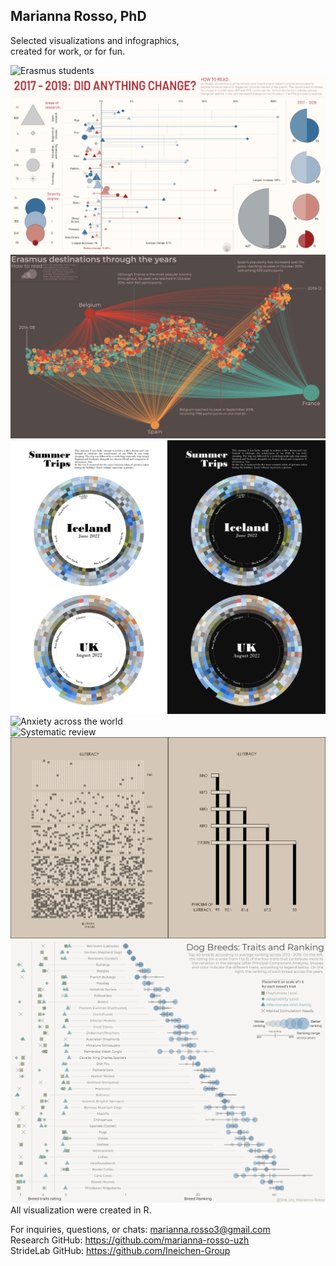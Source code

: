 ## Marianna Rosso, PhD

Selected visualizations and infographics, <br />
created for work, or for fun.

![Erasmus students](Visualizations/sestri_export.png)
<br>
![Erasmus students](Visualizations/Screenshot.png)
<br>
![Erasmus students](Visualizations/website_plot1.jpg)
<br>
![Summer Iceland](Visualizations/Iceland.png)
<br>
![Anxiety across the world](Visualizations/chapter1.png)
<br>
![Systematic review](Visualizations/chapter2.png)
<br>
![Erasmus students](Visualizations/Picture1.png)
<br>
![dog breeds](Visualizations/dogbreeds.jpg)
<br>
All visualization were created in R.<br />

For inquiries, questions, or chats: marianna.rosso3@gmail.com<br />
Research GitHub: https://github.com/marianna-rosso-uzh<br />
StrideLab GitHub: https://github.com/Ineichen-Group
